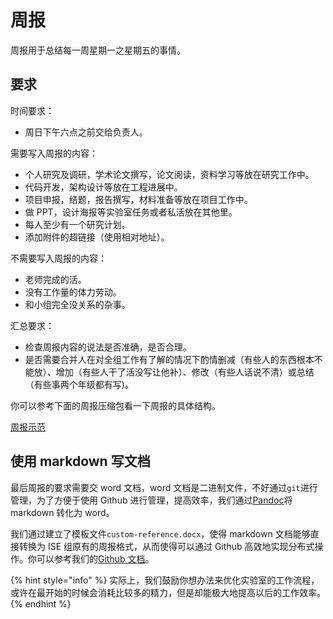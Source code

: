 # 周报

周报用于总结每一周星期一之星期五的事情。

## 要求

时间要求：

* 周日下午六点之前交给负责人。

需要写入周报的内容：

* 个人研究及调研，学术论文撰写，论文阅读，资料学习等放在研究工作中。
* 代码开发，架构设计等放在工程进展中。
* 项目申报，结题，报告撰写，材料准备等放在项目工作中。
* 做 PPT，设计海报等实验室任务或者私活放在其他里。
* 每人至少有一个研究计划。
* 添加附件的超链接（使用相对地址）。

不需要写入周报的内容：

* 老师完成的活。
* 没有工作量的体力劳动。
* 和小组完全没关系的杂事。

汇总要求：

* 检查周报内容的说法是否准确，是否合理。
* 是否需要合并人在对全组工作有了解的情况下酌情删减（有些人的东西根本不能放）、增加（有些人干了活没写让他补）、修改（有些人话说不清）或总结（有些事两个年级都有写)。

你可以参考下面的周报压缩包看一下周报的具体结构。

[周报示范](http://8.141.51.55:8000/DocAndProjectResources/%E5%91%A8%E6%8A%A5.zip)

## 使用 markdown 写文档

最后周报的要求需要交 word 文档，word 文档是二进制文件，不好通过`git`进行管理，为了方便于使用 Github 进行管理，提高效率，我们通过[Pandoc](https://github.com/jgm/pandoc)将 markdown 转化为 word。

我们通过建立了模板文件`custom-reference.docx`，使得 markdown 文档能够直接转换为 ISE 组原有的周报格式，从而使得可以通过 Github 高效地实现分布式操作。你可以参考我们的[Github 文档](https://github.com/shejialuo/ISE21_Weekly)。

{% hint style="info" %}
实际上，我们鼓励你想办法来优化实验室的工作流程，或许在最开始的时候会消耗比较多的精力，但是却能极大地提高以后的工作效率。
{% endhint %}
